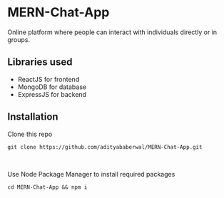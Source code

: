 # MERN-Chat-App
Online platform where people can interact with individuals directly or in groups.

## Libraries used
- ReactJS for frontend
- MongoDB for database
- ExpressJS for backend

## Installation 
Clone this repo 
<pre>
<code>git clone https://github.com/adityababerwal/MERN-Chat-App.git</code>
</pre>
<br>

Use Node Package Manager to install required packages
<pre>
<code>cd MERN-Chat-App && npm i</code>
</pre>
